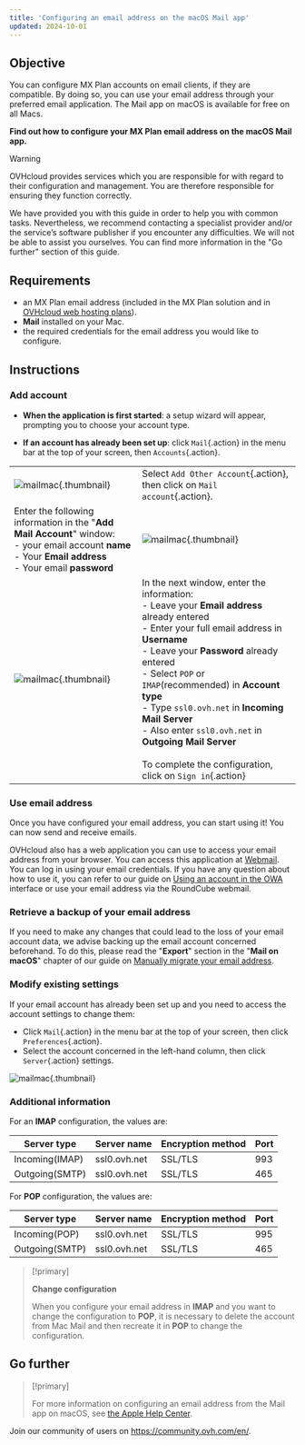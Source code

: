 ```yaml
---
title: 'Configuring an email address on the macOS Mail app'
updated: 2024-10-01
---
```


## Objective

You can configure MX Plan accounts on email clients, if they are compatible. By doing so, you can use your email address through your preferred email application. The Mail app on macOS is available for free on all Macs.

**Find out how to configure your MX Plan email address on the macOS Mail app.**

> [!warning]
>
> OVHcloud provides services which you are responsible for with regard to their configuration and management. You are therefore responsible for ensuring they function correctly.
> 
> We have provided you with this guide in order to help you with common tasks. Nevertheless, we recommend contacting a specialist provider and/or the service’s software publisher if you encounter any difficulties. We will not be able to assist you ourselves. You can find more information in the "Go further" section of this guide.
> 

## Requirements

- an MX Plan email address (included in the MX Plan solution and in [OVHcloud web hosting plans](/links/web/hosting)).
- **Mail** installed on your Mac.
- the required credentials for the email address you would like to configure.
 
## Instructions

### Add account

- **When the application is first started**: a setup wizard will appear, prompting you to choose your account type.

- **If an account has already been set up**: click `Mail`{.action} in the menu bar at the top of your screen, then `Accounts`{.action}.

|||
|---|---|
|![mailmac](images/mail-mac-mxplan01.png){.thumbnail}|Select `Add Other Account`{.action}, then click on `Mail account`{.action}.|
|Enter the following information in the "**Add Mail Account**" window: <br>- your email account **name** <br>- Your **Email address** <br>- Your email **password**|![mailmac](images/mail-mac-mxplan02.png){.thumbnail}|
|![mailmac](images/mail-mac-mxplan03.png){.thumbnail}|In the next window, enter the information: <br>- Leave your **Email address** already entered <br>- Enter your full email address in **Username** <br>- Leave your **Password** already entered <br>- Select `POP` or `IMAP`(recommended) in **Account type**<br>- Type `ssl0.ovh.net` in **Incoming Mail Server**<br>- Also enter `ssl0.ovh.net` in **Outgoing Mail Server**<br><br>To complete the configuration, click on `Sign in`{.action}|

### Use email address

Once you have configured your email address, you can start using it! You can now send and receive emails.

OVHcloud also has a web application you can use to access your email address from your browser. You can access this application at [Webmail](/links/web/email). You can log in using your email credentials. If you have any question about how to use it, you can refer to our guide on [Using an account in the OWA](/pages/web_cloud/email_and_collaborative_solutions/using_the_outlook_web_app_webmail/email_owa) interface or use your email address via the RoundCube webmail.

### Retrieve a backup of your email address

If you need to make any changes that could lead to the loss of your email account data, we advise backing up the email account concerned beforehand. To do this, please read the "**Export**" section in the "**Mail on macOS**" chapter of our guide on [Manually migrate your email address](/pages/web_cloud/email_and_collaborative_solutions/migrating/manual_email_migration#exporting).

### Modify existing settings

If your email account has already been set up and you need to access the account settings to change them:

- Click `Mail`{.action} in the menu bar at the top of your screen, then click `Preferences`{.action}.
- Select the account concerned in the left-hand column, then click `Server`{.action} settings.

![mailmac](images/mail-mac-mxplan04.png){.thumbnail}

### Additional information

For an **IMAP** configuration, the values are:

|Server type|Server name|Encryption method|Port|
|---|---|---|---|
|Incoming(IMAP)|ssl0.ovh.net|SSL/TLS|993|
|Outgoing(SMTP)|ssl0.ovh.net|SSL/TLS|465|

For **POP** configuration, the values are:

|Server type|Server name|Encryption method|Port|
|---|---|---|---|
|Incoming(POP)|ssl0.ovh.net|SSL/TLS|995|
|Outgoing(SMTP)|ssl0.ovh.net|SSL/TLS|465|

> [!primary]
>
> **Change configuration**
>
> When you configure your email address in **IMAP** and you want to change the configuration to **POP**, it is necessary to delete the account from Mac Mail and then recreate it in **POP** to change the configuration.

## Go further

> [!primary]
>
> For more information on configuring an email address from the Mail app on macOS, see [the Apple Help Center](https://support.apple.com/en-gb/guide/mail/mail35803/mac).

Join our community of users on <https://community.ovh.com/en/>.